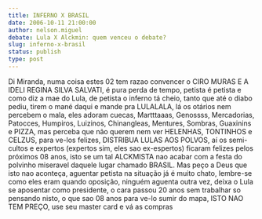 ```yaml
---
title: INFERNO X BRASIL
date: 2006-10-11 21:00:00
author: nelson.miguel
debate: Lula X Alckmin: quem venceu o debate?
slug: inferno-x-brasil
status: publish 
type: post
---
```


Di Miranda, numa coisa estes 02 tem razao convencer o CIRO MURAS E A IDELI REGINA SILVA SALVATI, é pura perda de tempo, petista é petista e como diz a mae do Lula, de petista o inferno tá cheio, tanto que até o diabo pediu, tirem o mané daqui e mande pra LULALALA, lá os otários nem percebem o mala, eles adoram cuecas, Martttaaas, Genossss, Mercadorias, Patocces, Humpiros, Luizinos, Chinangleas, Mentures, Sombras, Guaxinins e PIZZA, mas perceba que não querem nem ver HELENHAS, TONTINHOS e CELZUS, para ve-los felizes, DISTRIBUA LULAS AOS POLVOS, aí os semi-cultos e expertos (expertos sim, eles sao ex-espertos) ficaram felizes pelos próximos 08 anos, isto se um tal ALCKMISTA nao acabar com a festa do polvinho miseravel daquele lugar chamado BRASIL. Mas peço a Deus que isto nao aconteça, aguentar petista na situação já é muito chato, lembre-se como eles eram quando oposição, ninguém aguenta outra vez, deixa o Lula se aposentar como presidente, o cara passou 20 anos sem trabalhar so pensando nisto, o que sao 08 anos para ve-lo sumir do mapa, ISTO NAO TEM PREÇO, use seu master card e vá as compras
